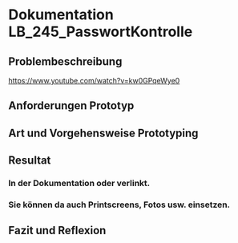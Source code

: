 # Dokumentation LB_245_PasswortKontrolle

## Problembeschreibung


https://www.youtube.com/watch?v=kw0GPqeWye0





## Anforderungen Prototyp





## Art und Vorgehensweise Prototyping




## Resultat 






   ### In der Dokumentation oder verlinkt.
   ### Sie können da auch Printscreens, Fotos usw. einsetzen.
## Fazit und Reflexion


